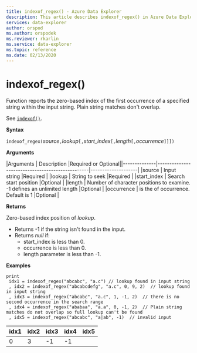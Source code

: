 ```yaml
---
title: indexof_regex() - Azure Data Explorer
description: This article describes indexof_regex() in Azure Data Explorer.
services: data-explorer
author: orspod
ms.author: orspodek
ms.reviewer: rkarlin
ms.service: data-explorer
ms.topic: reference
ms.date: 02/13/2020
---
```

# indexof_regex()

Function reports the zero-based index of the first occurrence of a specified string within the input string. Plain string matches don't overlap.

See [`indexof()`](indexoffunction.md).

**Syntax**

`indexof_regex(`*source*`,`*lookup*`[,`*start_index*`[,`*length*`[,`*occurrence*`]]])`

**Arguments**

|Arguments     | Description                                     |Required or Optional||--------------|-------------------------------------------------|--------------------|
|source        | Input string                                    |Required            |
|lookup        | String to seek                                  |Required            |
|start_index   | Search start position                           |Optional            |
|length        | Number of character positions to examine. -1 defines an unlimited length |Optional            |
|occurrence    | is the of occurrence. Default is 1              |Optional            |

**Returns**

Zero-based index position of *lookup*.

* Returns -1 if the string isn't found in the input.
* Returns *null* if:
     * start_index is less than 0.
     * occurrence is less than 0.
     * length parameter is less than -1.


**Examples**

```kusto
print
 idx1 = indexof_regex("abcabc", "a.c") // lookup found in input string
 , idx2 = indexof_regex("abcabcdefg", "a.c", 0, 9, 2)  // lookup found in input string
 , idx3 = indexof_regex("abcabc", "a.c", 1, -1, 2)  // there is no second occurrence in the search range
 , idx4 = indexof_regex("ababaa", "a.a", 0, -1, 2)  // Plain string matches do not overlap so full lookup can't be found
 , idx5 = indexof_regex("abcabc", "a|ab", -1)  // invalid input
```

|idx1|idx2|idx3|idx4|idx5|
|----|----|----|----|----|
|0   |3   |-1  |-1  |    |
